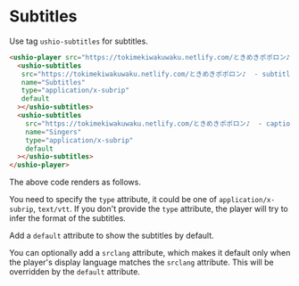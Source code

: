 # Subtitles

Use tag `ushio-subtitles` for subtitles.

```html
<ushio-player src="https://tokimekiwakuwaku.netlify.com/ときめきポポロン♪ .mp4">
  <ushio-subtitles
   src="https://tokimekiwakuwaku.netlify.com/ときめきポポロン♪  - subtitle.srt"
   name="Subtitles"
   type="application/x-subrip"
   default
  ></ushio-subtitles>
  <ushio-subtitles
    src="https://tokimekiwakuwaku.netlify.com/ときめきポポロン♪  - caption.srt"
    name="Singers"
    type="application/x-subrip"
    default
  ></ushio-subtitles>
</ushio-player>
```

The above code renders as follows.

<div class="video-wrap">
<ushio-player src="https://tokimekiwakuwaku.netlify.com/ときめきポポロン♪ .mp4">
  <ushio-subtitles
   src="https://tokimekiwakuwaku.netlify.com/ときめきポポロン♪  - subtitle.srt"
   name="Subtitles"
   type="application/x-subrip"
   default
  ></ushio-subtitles>
  <ushio-subtitles
     src="https://tokimekiwakuwaku.netlify.com/ときめきポポロン♪  - caption.srt"
     name="Singers"
     type="application/x-subrip"
     default
  ></ushio-subtitles>
</ushio-player>
</div>

You need to specify the `type` attribute, it could be one of `application/x-subrip`, `text/vtt`.
If you don't provide the `type` attribute, the player will try to infer the format of the subtitles.

Add a `default` attribute to show the subtitles by default.

You can optionally add a `srclang` attribute, which makes it default only when the player's
display language matches the `srclang` attribute. This will be overridden by the `default` attribute.

